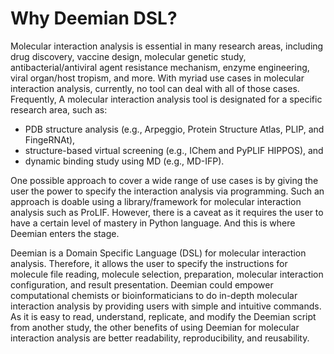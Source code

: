 # Why Deemian DSL?

Molecular interaction analysis is essential in many research areas, including drug discovery, vaccine design, molecular genetic study, antibacterial/antiviral agent resistance mechanism, enzyme engineering, viral organ/host tropism, and more. With myriad use cases in molecular interaction analysis, currently, no tool can deal with all of those cases. Frequently, A molecular interaction analysis tool is designated for a specific research area, such as:

- PDB structure analysis (e.g., Arpeggio, Protein Structure Atlas, PLIP, and FingeRNAt),
- structure-based virtual screening (e.g., IChem and PyPLIF HIPPOS), and
- dynamic binding study using MD (e.g., MD-IFP).

One possible approach to cover a wide range of use cases is by giving the user the power to specify the interaction analysis via programming. Such an approach is doable using a library/framework for molecular interaction analysis such as ProLIF. However, there is a caveat as it requires the user to have a certain level of mastery in Python language. And this is where Deemian enters the stage.

Deemian is a Domain Specific Language (DSL) for molecular interaction analysis. Therefore, it allows the user to specify the instructions for molecule file reading, molecule selection, preparation, molecular interaction configuration, and result presentation. Deemian could empower computational chemists or bioinformaticians to do in-depth molecular interaction analysis by providing users with simple and intuitive commands. As it is easy to read, understand, replicate, and modify the Deemian script from another study, the other benefits of using Deemian for molecular interaction analysis are better readability, reproducibility, and reusability.
